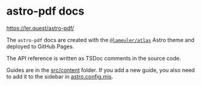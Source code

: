 # astro-pdf docs

https://ler.quest/astro-pdf/

The `astro-pdf` docs are created with the [`@lameuler/atlas`](https://github.com/lameuler/atlas) Astro theme and deployed to GitHub Pages.

The API reference is written as TSDoc comments in the source code.

Guides are in the [src/content](./src/content/) folder. If you add a new guide, you also need to add it to the sidebar in [astro.config.mjs](./astro.config.mjs).
